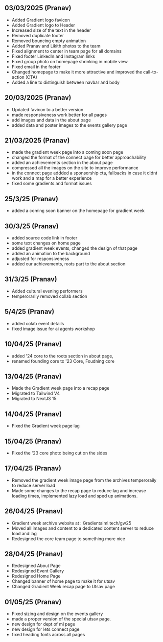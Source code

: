 ## 03/03/2025 (Pranav)

- Added Gradient logo favicon
- Added Gradient logo to Header
- Increased size of the text in the header
- Removed duplicate footer
- Removed bouncing empty animation
- Added Pranav and Likith photos to the team
- Fixed alignment to center in team page for all domains
- Fixed footer LinkedIn and Instagram links
- Fixed group photo on homepage shrinking in mobile view
- Fixed email in the footer
- Changed homepage to make it more attractive and improved the call-to-action (CTA)
- Added a line to distinguish between navbar and body

## 20/03/2025 (Pranav)
- Updated favicon to a better version
- made responsiveness work better for all pages
- add images and data in the about page
- added data and poster images to the events gallery page 

## 21/03/2025 (Pranav)
- made the gradient week page into a coming soon page
- changed the format of the connect page for better approachability
- added an achievements section in the about page
- compressed all the images on the site to improve performance
- in the connect page addded a sponsorship cta, fallbacks in case it didnt work and a map for a better experience
- fixed some gradients and format issues

## 25/3/25 (Pranav)
- added a coming soon banner on the homepage for gradient week

## 30/3/25 (Pranav)
- added source code link in footer
- some text changes on home page
- added gradient week events, changed the design of that page
- added an animation to the background
- adjusted for responsiveness
- added our achievements, roots part to the about section

## 31/3/25 (Pranav)
- Added cultural evening performers
- temperorarily removed collab section

## 5/4/25 (Pranav)
- added colab event details
- fixed image issue for ai agents workshop

## 10/04/25 (Pranav) 
- added '24 core to the roots section in about page, 
- renamed founding core to '23 Core, Foudning core

## 13/04/25 (Pranav)
- Made the Gradient week page into a recap page
- Migrated to Tailwind V4
- Migrated to NextJS 15

## 14/04/25 (Pranav)
- Fixed the Gradient week page lag

## 15/04/25 (Pranav)
- Fixed the '23 core photo being cut on the sides

## 17/04/25 (Pranav)
- Removed the gradient week image page from the archives temperoraily to reduce server load
- Made some changes to the recap page to reduce lag and increase loading times, implemented lazy load and sped up animations.

## 26/04/25 (Pranav)
- Gradient week archive website at : Gradientaiml.tech/gw25
- Moved all images and content to a dedicated content server to reduce load and lag
- Redesigned the core team page to something more nice

## 28/04/25 (Pranav)

- Redesigned About Page
- Redesigned Event Gallery
- Redesigned Home Page
- Changed banner of home page to make it for utsav
- Changed Gradient Week recap page to Utsav page

## 01/05/25 (Pranav)
- Fixed sizing and design on the events gallery
- made a proper version of the special utsav page.
- new design for dept of ml page
- new design for lets connect page
- fixed heading fonts across all pages